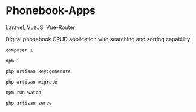 # Phonebook-Apps
Laravel, VueJS, Vue-Router

Digital phonebook CRUD application with searching and sorting capability

```
composer i
```

```
npm i
```

```
php artisan key:generate
```

```
php artisan migrate
```

```
npm run watch
```

```
php artisan serve
```
